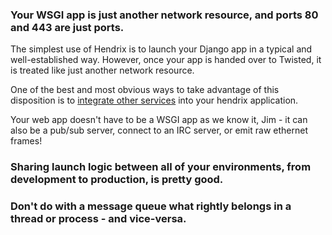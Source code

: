 ### Your WSGI app is just another network resource, and ports 80 and 443 are just ports.

The simplest use of Hendrix is to launch your Django app in a typical and well-established way.  However, once your app is handed over to Twisted, it is treated like just another network resource.  

One of the best and most obvious ways to take advantage of this disposition is to [integrate other services](deploying-other-services.md) into your hendrix application.

Your web app doesn't have to be a WSGI app as we know it, Jim - it can also be a pub/sub server, connect to an IRC server, or emit raw ethernet frames!

### Sharing launch logic between all of your environments, from development to production, is pretty good.

### Don't do with a message queue what rightly belongs in a thread or process - and vice-versa.
